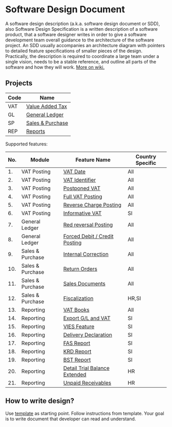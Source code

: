 # Software Design Document

A software design description (a.k.a. software design document or SDD), also Software Design Specification is a written description of a software product, that a software designer writes in order to give a software development team overall guidance to the architecture of the software project. An SDD usually accompanies an architecture diagram with pointers to detailed feature specifications of smaller pieces of the design. Practically, the description is required to coordinate a large team under a single vision, needs to be a stable reference, and outline all parts of the software and how they will work. [More on wiki.](https://en.wikipedia.org/wiki/Software_design_description)

## Projects

Code|Name
----|----
VAT|[Value Added Tax](https://github.com/AdriaticOrg/code/issues?q=is%3Aopen+is%3Aissue+project%3AAdriaticOrg%2Fcode%2F1)
GL|[General Ledger](https://github.com/AdriaticOrg/code/issues?q=is%3Aopen+is%3Aissue+project%3AAdriaticOrg%2Fcode%2F2)
SP|[Sales & Purchase](https://github.com/AdriaticOrg/code/issues?q=is%3Aopen+is%3Aissue+project%3AAdriaticOrg%2Fcode%2F3)
REP|[Reports](https://github.com/AdriaticOrg/code/issues?q=is%3Aopen+is%3Aissue+project%3AAdriaticOrg%2Fcode%2F4)


Supported features:

No.|Module|Feature Name|Country Specific
---|------|------------|----------------
1.|VAT Posting|[VAT Date](features/VATDate.md)|All
2.|VAT Posting|[VAT Identifier](features/VATIdentifier.md)|All
3.|VAT Posting|[Postponed VAT](features/PostponedVAT.md)|All
4.|VAT Posting|[Full VAT Posting](features/FullVATPosting.md)|All
5.|VAT Posting|[Reverse Charge Posting](features/ReverseChargePosting.md)|All
6.|VAT Posting|[Informative VAT](features/InformativeVAT.md)|SI
7.|General Ledger|[Red reversal Posting](features/RedReversalPosting.md)|All
8.|General Ledger|[Forced Debit / Credit Posting](features/ForcedDebitCreditPosting.md)|All
9.|Sales & Purchase|[Internal Correction](features/InternalCorrection.md)|All
10.|Sales & Purchase|[Return Orders](features/ReturnOrders.md)|All
11.|Sales & Purchase|[Sales Documents](features/SalesDocuments.md)|All
12.|Sales & Purchase|[Fiscalization](features/Fiscalization.md)|HR,SI
13.|Reporting|[VAT Books](features/VATBooks.md)|All
14.|Reporting|[Export G/L and VAT](features/ExportGLandVAT.md)|SI
15.|Reporting|[VIES Feature](features/VIES.md)|SI
16.|Reporting|[Delivery Declaration](features/DeliveryDeclaration.md)|SI
17.|Reporting|[FAS Report](features/FAS.md)|SI
18.|Reporting|[KRD Report](features/KDR.md)|SI
19.|Reporting|[BST Report](features/BST.md)|SI
20.|Reporting|[Detail Trial Balance Extended](features/DetailTrialBalanceExtended.md)|HR
21.|Reporting|[Unpaid Receivables](features/UnpaidReceivables.md)|HR

## How to write design?

Use [template](template/Template.md) as starting point. Follow instructions from template. Your goal is to write document that developer can read and understand. 
